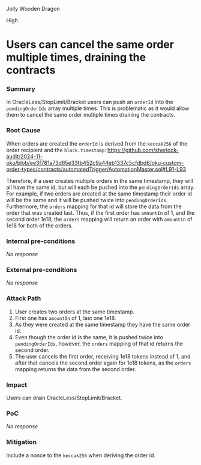Jolly Wooden Dragon

High

# Users can cancel the same order multiple times, draining the contracts

### Summary

In OracleLess/StopLimit/Bracket users can push an `orderId` into the `pendingOrderIds` array multiple times. This is problematic as it would allow them to cancel the same order multiple times draining the contracts.

### Root Cause

When orders are created the `orderId` is derived from the `keccak256` of the order recipient and the `block.timestamp`:
https://github.com/sherlock-audit/2024-11-oku/blob/ee3f781a73d65e33fb452c9a44eb1337c5cfdbd6/oku-custom-order-types/contracts/automatedTrigger/AutomationMaster.sol#L91-L93

 Therefore, if a user creates multiple orders in the same timestamp, they will all have the same id, but will each be pushed into the `pendingOrderIds` array. For example, if two orders are created at the same timestamp their order id will be the same and it will be pushed twice into `pendingOrderIds`. Furthermore, the `orders` mapping for that id will store the data from the order that was created last. Thus, if the first order has `amountIn` of 1, and the second order 1e18, the `orders` mapping will return an order with `amountIn` of 1e18 for both of the orders.

### Internal pre-conditions

_No response_

### External pre-conditions

_No response_

### Attack Path

1. User creates two orders at the same timestamp.
2. First one has `amountIn` of 1, last one 1e18.
3. As they were created at the same timestamp they have the same order id.
4. Even though the order id is the same, it is pushed twice into `pendingOrderIds`, however, the `orders` mapping of that id returns the second order.
5. The user cancels the first order, receiving 1e18 tokens instead of 1, and after that cancels the second order again for 1e18 tokens, as the `orders` mapping returns the data from the second order.


### Impact

Users can drain OracleLess/StopLimit/Bracket.

### PoC

_No response_

### Mitigation

Include a nonce to the `keccak256` when deriving the order id.